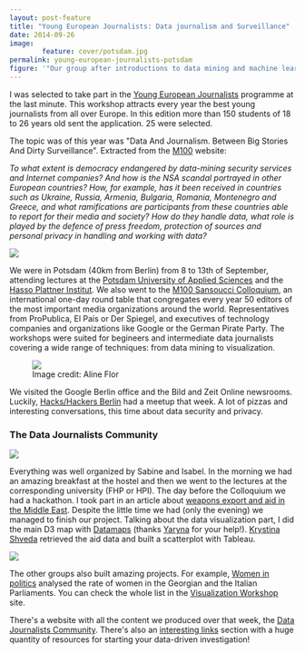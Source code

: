 ```yaml
---
layout: post-feature
title: "Young European Journalists: Data journalism and Surveillance"
date: 2014-09-26
image: 
        feature: cover/potsdam.jpg
permalink: young-european-journalists-potsdam
figure: '"Our group after introductions to data mining and machine learning at Hasso-Plattner-Institut in Potsdam." / Jim van Nunen'
---
```

I was selected to take part in the [Young European Journalists](http://www.m100potsdam.org/en/m100-en/youth-media-workshop.html) programme at the last minute. This workshop attracts every year the best young journalists from all over Europe. In this edition more than 150 students of 18 to 26 years old sent the application. 25 were selected.

The topic was of this year was "Data And Journalism. Between Big Stories And Dirty Surveillance". Extracted from the [M100](http://www.m100potsdam.org/en/m100-en/youth-media-workshop.html) website:

*To what extent is democracy endangered by data-mining security services and Internet companies? And how is the NSA scandal portrayed in other European countries? How, for example, has it been received in countries such as Ukraine, Russia, Armenia, Bulgaria, Romania, Montenegro and Greece, and what ramifications are participants from these countries able to report for their media and society? How do they handle data, what role is played by the defence of press freedom, protection of sources and personal privacy in handling and working with data?*

![](https://photos-4.dropbox.com/t/1/AAAUhvoTDj8OzwKIh2CMDcp9fqpeClIV8uijVqyMunrNMg/12/55065502/jpeg/1024x768/3/1411779600/0/2/2014.09.08-10.58.17.jpg/8m5F9lZAbLcheVSRD6L7aFkQ8Cqu9uFBkc_cJCzfdM0)

We were in Potsdam (40km from Berlin) from 8 to 13th of September, attending lectures at the [Potsdam University of Applied Sciences](http://www.fh-potsdam.de/) and the [Hasso Plattner Institut](http://hpi.de/). We also went to the [M100 Sansoucci Colloquium](http://www.m100potsdam.org/en/m100-en/sanssouci-colloquium.html), an international one-day round table that congregates every year 50 editors of the most important media organizations around the world. Representatives from ProPublica, El País or Der Spiegel, and executives of technology companies and organizations like Google or the German Pirate Party. The workshops were suited for begineers and intermediate data journalists covering a wide range of techniques: from data mining to visualization.

 <figure>
  <img src="https://dl-web.dropbox.com/get/m100yej2014%20%282%29/photos%20yej/Aline/IMG_1929.JPG?_subject_uid=55065502&w=AABeyooc0vXhRYoa1YKKrbSD8RRvMSNwHU4hot4BSuyzCA">
  <figcaption>Image credit: Aline Flor</figcaption>
</figure> 

We visited the Google Berlin office and the Bild and Zeit Online newsrooms. Luckily, [Hacks/Hackers Berlin](http://www.meetup.com/Hacks-Hackers-Berlin/) had a meetup that week. A lot of pizzas and interesting conversations, this time about data security and privacy.


### The Data Journalists Community

![](https://dl.dropboxusercontent.com/u/55065502/EJY2014-ddj-community.png)

Everything was well organized by Sabine and Isabel. In the morning we had an amazing breakfast at the hostel and then we went to the lectures at the corresponding university (FHP or HPI). The day before the Colloquium we had a hackathon. I took part in an article about [weapons export and aid in the Middle East](http://m100-workshop.com/projects/project_militaryTradeNew.html). Despite the little time we had (only the evening) we managed to finish our project. Talking about the data visualization part, I did the main D3 map with [Datamaps](https://datamaps.github.io/) (thanks [Yaryna](https://www.facebook.com/yaryna.mykhyalyshyn) for your help!). [Krystina Shveda](https://twitter.com/ChinaCinderella) retrieved the aid data and built a scatterplot with Tableau.

![](https://dl.dropboxusercontent.com/u/55065502/trojanhorse.png)

The other groups also built amazing projects. For example, [Women in politics](http://m100-workshop.com/projects/project_woman.html) analysed the rate of women in the Georgian and the Italian Parliaments. You can check the whole list in the [Visualization Workshop](http://m100-workshop.com/index.html) site.

There's a website with all the content we produced over that week, the [Data Journalists Community](http://m100-data-community.m100potsdam.org/main/index). There's also an [interesting links](http://m100-data-community.m100potsdam.org/main/links) section with a huge quantity of resources for starting your data-driven investigation!